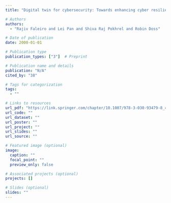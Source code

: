 ```yaml
---
title: "Digital twin for cybersecurity: Towards enhancing cyber resilience"

# Authors
authors:
  - "Rajiv Faleiro and Lei Pan and Shiva Raj Pokhrel and Robin Doss"

# Date of publication
date: 2000-01-01

# Publication type
publication_types: ["3"]  # Preprint

# Publication name and details
publication: "N/A"
cited_by: "38"

# Tags for categorization
tags:
  - ""

# Links to resources
url_pdf: "https://link.springer.com/chapter/10.1007/978-3-030-93479-8_4"  # Link to the resource
url_code: ""
url_dataset: ""
url_poster: ""
url_project: ""
url_slides: ""
url_source: ""

# Featured image (optional)
image:
  caption: ""
  focal_point: ""
  preview_only: false

# Associated projects (optional)
projects: []

# Slides (optional)
slides: ""
---
```

